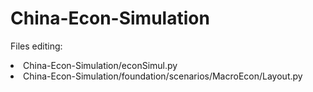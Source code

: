 # China-Econ-Simulation

<p> Files editing: </p>
<li> China-Econ-Simulation/econSimul.py </li>
<li> China-Econ-Simulation/foundation/scenarios/MacroEcon/Layout.py </li>
